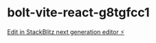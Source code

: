 # bolt-vite-react-g8tgfcc1

[Edit in StackBlitz next generation editor ⚡️](https://stackblitz.com/~/github.com/RichardHubbert/bolt-vite-react-g8tgfcc1)